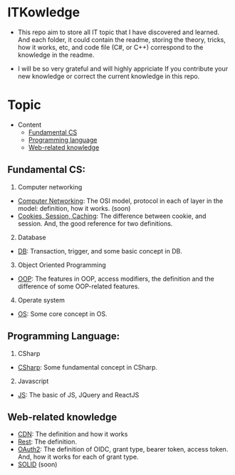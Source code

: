 # ITKowledge
- This repo aim to store all IT topic that I have discovered and learned. And each folder, it could contain the readme, storing the theory, tricks, how it works, etc, and code file (C#, or C++) correspond to the knowledge in the readme.

- I will be so very grateful and will highly appriciate If you contribute your new knowledge or correct the current knowledge in this repo.

# Topic
- Content
    + [Fundamental CS](#fundamental-cs)
    + [Programming language](#programming-language)
    + [Web-related knowledge](#web-related-knowledge)
## Fundamental CS:
1. Computer networking
- [Computer Networking](): The OSI model, protocol in each of layer in the model: definition, how it works. (soon)
- [Cookies, Session, Caching](https://github.com/ndhoang123/ITKowledge/tree/main/Storage): The difference between cookie, and session. And, the good reference for two definitions.
2. Database
- [DB](https://github.com/ndhoang123/ITKowledge/tree/main/DB): Transaction, trigger, and some basic concept in DB.
3. Object Oriented Programming
- [OOP](https://github.com/ndhoang123/ITKowledge/tree/main/OOP): The features in OOP, access modifiers, the definition and the difference of some OOP-related features.
4. Operate system
- [OS](https://github.com/ndhoang123/ITKowledge/tree/main/OS): Some core concept in OS.
## Programming Language:
1. CSharp
- [CSharp](https://github.com/ndhoang123/ITKowledge/tree/main/CSharp): Some fundamental concept in CSharp.
2. Javascript
- [JS](https://github.com/ndhoang123/ITKowledge/tree/main/JS): The basic of JS, JQuery and ReactJS
## Web-related knowledge
- [CDN](https://github.com/ndhoang123/ITKowledge/tree/main/CDN): The definition and how it works
- [Rest](https://github.com/ndhoang123/ITKowledge/tree/main/API): The definition.
- [OAuth2](https://github.com/ndhoang123/ITKowledge/tree/main/OAuth2): The definition of OIDC, grant type, bearer token, access token. And, how it works for each of grant type.
- [SOLID]() (soon)